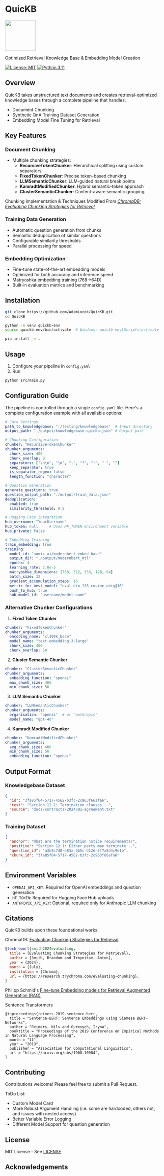 # QuicKB 

<img src="qkb_logo.png" width=100>

Optimized Retrieval Knowledge Base & Embedding Model Creation

[![License: MIT](https://img.shields.io/badge/License-MIT-yellow.svg)](https://opensource.org/licenses/MIT)
[![Python 3.11](https://img.shields.io/badge/Python-3.11+-blue.svg)](https://www.python.org/downloads/)

## Overview

QuicKB takes unstructured text documents and creates retrieval-optimized knowledge bases through a complete pipeline that handles:

- Document Chunking
- Synthetic QnA Training Dataset Generation
- Embedding Model Fine Tuning for Retrieval

## Key Features

### Document Chunking
- Multiple chunking strategies:
  - **RecursiveTokenChunker**: Hierarchical splitting using custom separators
  - **FixedTokenChunker**: Precise token-based chunking
  - **LLMSemanticChunker**: LLM-guided natural break points
  - **KamradtModifiedChunker**: Hybrid semantic-token approach
  - **ClusterSemanticChunker**: Content-aware semantic grouping

Chunking Implementation & Techniques Modified From [*ChromaDB: Evaluating Chunking Strategies for Retrieval*](https://research.trychroma.com/evaluating-chunking)

### Training Data Generation
- Automatic question generation from chunks
- Semantic deduplication of similar questions
- Configurable similarity thresholds
- Parallel processing for speed

### Embedding Optimization
- Fine-tune state-of-the-art embedding models
- Optimized for both accuracy and inference speed
- Matryoshka embedding training (768→64D)
- Built-in evaluation metrics and benchmarking

## Installation

```bash
git clone https://github.com/AdamLucek/QuicKB.git
cd QuicKB

python -m venv quickb-env
source quickb-env/bin/activate  # Windows: quickb-env\Scripts\activate

pip install -e .
```

## Usage

1. Configure your pipeline in `config.yaml`
2. Run:
```bash
python src/main.py
```

## Configuration Guide

The pipeline is controlled through a single `config.yaml` file. Here's a complete configuration example with all available options:

```yaml
# Core Settings
path_to_knowledgebase: "./testing/knowledgebase"  # Input directory
output_path: "./output/knowledgebase-quickb.json" # Output path

# Chunking Configuration
chunker: "RecursiveTokenChunker"
chunker_arguments:
  chunk_size: 400
  chunk_overlap: 0
  separators: ["\n\n", "\n", ".", "?", "!", " ", ""]
  keep_separator: true
  is_separator_regex: false
  length_function: "character"

# Question Generation
generate_questions: true
question_output_path: "./output/train_data.json"
deduplication:
  enabled: true
  similarity_threshold: 0.8

# Hugging Face Integration
hub_username: "YourUsername"
hub_token: null     # Uses HF_TOKEN environment variable
hub_private: false

# Embedding Training
train_embedding: true
training:
  model_id: "nomic-ai/modernbert-embed-base"
  output_dir: "./output/modernbert_mtl"
  epochs: 4
  learning_rate: 2.0e-5
  matryoshka_dimensions: [768, 512, 256, 128, 64]
  batch_size: 32
  gradient_accumulation_steps: 16
  metric_for_best_model: "eval_dim_128_cosine_ndcg@10"
  push_to_hub: true
  hub_model_id: "username/model-name"
```

### Alternative Chunker Configurations

1. **Fixed Token Chunker**
```yaml
chunker: "FixedTokenChunker"
chunker_arguments:
  encoding_name: "cl100k_base"
  model_name: "text-embedding-3-large"
  chunk_size: 400
  chunk_overlap: 50
```

2. **Cluster Semantic Chunker**
```yaml
chunker: "ClusterSemanticChunker"
chunker_arguments:
  embedding_function: "openai"
  max_chunk_size: 400
  min_chunk_size: 50
```

3. **LLM Semantic Chunker**
```yaml
chunker: "LLMSemanticChunker"
chunker_arguments:
  organisation: "openai"  # or "anthropic"
  model_name: "gpt-4o"
```

4. **Kamradt Modified Chunker**
```yaml
chunker: "KamradtModifiedChunker"
chunker_arguments:
  avg_chunk_size: 400
  min_chunk_size: 50
  embedding_function: "openai"
```

## Output Format

### Knowledgebase Dataset
```json
{
  "id": "3fa85f64-5717-4562-b3fc-2c963f66afa6",
  "text": "Section 12.1: Termination clauses...",
  "source": "docs/contracts/2024/Q1-agreement.txt"
}
```

### Training Dataset
```json
{
  "anchor": "What are the termination notice requirements?",
  "positive": "Section 12.1: Either party may terminate...",
  "question_id": "a3b8c7d0-e83a-4b5c-b12d-3f7a8d4c9e1b",
  "chunk_id": "3fa85f64-5717-4562-b3fc-2c963f66afa6"
}
```

## Environment Variables

- `OPENAI_API_KEY`: Required for OpenAI embeddings and question generation
- `HF_TOKEN`: Required for Hugging Face Hub uploads
- `ANTHROPIC_API_KEY`: Optional, required only for Anthropic LLM chunking

## Citations

QuicKB builds upon these foundational works:

ChromaDB: [Evaluating Chunking Strategies for Retrieval](https://research.trychroma.com/evaluating-chunking)
```bibtex
@techreport{smith2024evaluating,
  title = {Evaluating Chunking Strategies for Retrieval},
  author = {Smith, Brandon and Troynikov, Anton},
  year = {2024},
  month = {July},
  institution = {Chroma},
  url = {https://research.trychroma.com/evaluating-chunking},
}
```

Philipp Schmid's [Fine-tune Embedding models for Retrieval Augmented Generation (RAG)](https://www.philschmid.de/fine-tune-embedding-model-for-rag#3-define-loss-function-with-matryoshka-representation)

Sentence Transformers
```bibtext
@inproceedings{reimers-2019-sentence-bert,
  title = "Sentence-BERT: Sentence Embeddings using Siamese BERT-Networks",
  author = "Reimers, Nils and Gurevych, Iryna",
  booktitle = "Proceedings of the 2019 Conference on Empirical Methods in Natural Language Processing",
  month = "11",
  year = "2019",
  publisher = "Association for Computational Linguistics",
  url = "https://arxiv.org/abs/1908.10084",
}
```

## Contributing

Contributions welcome! Please feel free to submit a Pull Request.

ToDo List:
- Custom Model Card
- More Robust Argument Handling (i.e. some are hardcoded, others not, and issues with nested access)
- Better Variable Error Logging
- Different Model Support for question generation

## License

MIT License - See [LICENSE](LICENSE)

## Acknowledgements


